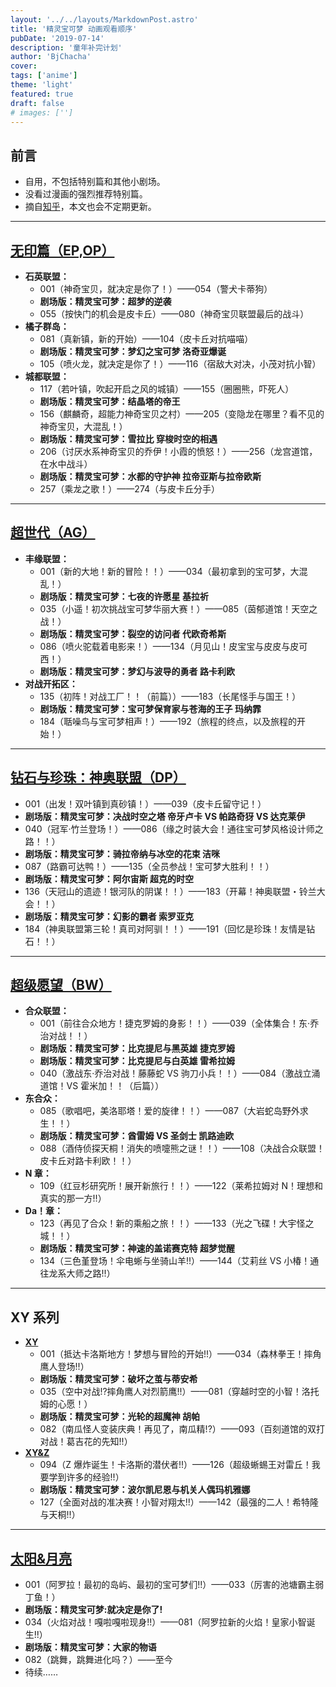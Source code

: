 ```yaml
---
layout: '../../layouts/MarkdownPost.astro'
title: '精灵宝可梦 动画观看顺序'
pubDate: '2019-07-14'
description: '童年补完计划'
author: 'BjChacha'
cover:
tags: ['anime']
theme: 'light'
featured: true
draft: false
# images: ['']
---
```


## 前言

- 自用，不包括特别篇和其他小剧场。
- 没看过漫画的强烈推荐特别篇。
- 摘自[知乎](https://www.zhihu.com/question/40409084)，本文也会不定期更新。

---

## **[无印篇（EP,OP）](https://www.bilibili.com/bangumi/play/ep97641)**

- **石英联盟：**
  - 001（神奇宝贝，就决定是你了！）——054（警犬卡蒂狗）
  - **剧场版：精灵宝可梦：超梦的逆袭**
  - 055（按快门的机会是皮卡丘）——080（神奇宝贝联盟最后的战斗）
- **橘子群岛：**
  - 081（真新镇，新的开始）——104（皮卡丘对抗喵喵）
  - **剧场版：精灵宝可梦：梦幻之宝可梦 洛奇亚爆诞**
  - 105（喷火龙，就决定是你了！）——116（宿敌大对决，小茂对抗小智）
- **城都联盟：**
  - 117（若叶镇，吹起开启之风的城镇）——155（圈圈熊，吓死人）
  - **剧场版：精灵宝可梦：结晶塔的帝王**
  - 156（麒麟奇，超能力神奇宝贝之村）——205（变隐龙在哪里？看不见的神奇宝贝，大混乱！）
  - **剧场版：精灵宝可梦：雪拉比 穿梭时空的相遇**
  - 206（讨厌水系神奇宝贝的乔伊！小霞的愤怒！）——256（龙宫道馆，在水中战斗）
  - **剧场版：精灵宝可梦：水都的守护神 拉帝亚斯与拉帝欧斯**
  - 257（乘龙之歌！）——274（与皮卡丘分手）

---

## **[超世代（AG）](https://www.bilibili.com/bangumi/play/ss6161)**

- **丰缘联盟：**
  - 001（新的大地！新的冒险！！）——034（最初拿到的宝可梦，大混乱！）
  - **剧场版：精灵宝可梦：七夜的许愿星 基拉祈**
  - 035（小遥！初次挑战宝可梦华丽大赛！）——085（茵郁道馆！天空之战！）
  - **剧场版：精灵宝可梦：裂空的访问者 代欧奇希斯**
  - 086（喷火驼载着电影来！）——134（月见山！皮宝宝与皮皮与皮可西！）
  - **剧场版：精灵宝可梦：梦幻与波导的勇者 路卡利欧**
- **对战开拓区：**
  - 135（初阵！对战工厂！！（前篇））——183（长尾怪手与国王！）
  - **剧场版：精灵宝可梦：宝可梦保育家与苍海的王子 玛纳霏**
  - 184（聒噪鸟与宝可梦相声！）——192（旅程的终点，以及旅程的开始！）

---

## **[钻石与珍珠：神奥联盟（DP）](https://www.bilibili.com/bangumi/play/ss6162)**

- 001（出发！双叶镇到真砂镇！）——039（皮卡丘留守记！）
- **剧场版：精灵宝可梦：决战时空之塔 帝牙卢卡 VS 帕路奇犽 VS 达克莱伊**
- 040（冠军·竹兰登场！）——086（缘之时装大会！通往宝可梦风格设计师之路！！）
- **剧场版：精灵宝可梦：骑拉帝纳与冰空的花束 洁咪**
- 087（路霸可达鸭！）——135（全员参战！宝可梦大胜利！！）
- **剧场版：精灵宝可梦：阿尔宙斯 超克的时空**
- 136（天冠山的遗迹！银河队的阴谋！！）——183（开幕！神奥联盟・铃兰大会！！）
- **剧场版：精灵宝可梦：幻影的霸者 索罗亚克**
- 184（神奥联盟第三轮！真司对阿驯！！）——191（回忆是珍珠！友情是钻石！！）

---

## **[超级愿望（BW）](https://www.bilibili.com/bangumi/play/ss6164)**

- **合众联盟：**
  - 001（前往合众地方！捷克罗姆的身影！！）——039（全体集合！东·乔治对战！！）
  - **剧场版：精灵宝可梦：比克提尼与黑英雄 捷克罗姆**
  - **剧场版：精灵宝可梦：比克提尼与白英雄 雷希拉姆**
  - 040（激战东·乔治对战！藤藤蛇 VS 驹刀小兵！！）——084（激战立涌道馆！VS 霍米加！！（后篇））
- **东合众：**
  - 085（歌唱吧，美洛耶塔！爱的旋律！！）——087（大岩蛇岛野外求生！！）
  - **剧场版：精灵宝可梦：酋雷姆 VS 圣剑士 凯路迪欧**
  - 088（酒侍侦探天桐！消失的喷嚏熊之谜！！）——108（决战合众联盟！皮卡丘对路卡利欧！！）
- **N 章：**
  - 109（红豆杉研究所！展开新旅行！！）——122（莱希拉姆对 N！理想和真实的那一方!!）
- **Da！章：**
  - 123（再见了合众！新的乘船之旅！！）——133（光之飞碟！大宇怪之城！！）
  - **剧场版：精灵宝可梦：神速的盖诺赛克特 超梦觉醒**
  - 134（三色堇登场！伞电蜥与坐骑山羊!!）——144（艾莉丝 VS 小椿！通往龙系大师之路!!）

---

## **XY 系列**

- **[XY](https://www.bilibili.com/bangumi/play/ss5762)**
  - 001（抵达卡洛斯地方！梦想与冒险的开始!!）——034（森林拳王！摔角鹰人登场!!）
  - **剧场版：精灵宝可梦：破坏之茧与蒂安希**
  - 035（空中对战!?摔角鹰人对烈箭鹰!!）——081（穿越时空的小智！洛托姆的心愿！）
  - **剧场版：精灵宝可梦：光轮的超魔神 胡帕**
  - 082（南瓜怪人变装庆典！再见了，南瓜精!?）——093（百刻道馆的双打对战！葛吉花的先知!!）
- **[XY&Z](https://www.bilibili.com/bangumi/play/ss5692)**
  - 094（Z 爆炸诞生！卡洛斯的潜伏者!!）——126（超级蜥蜴王对雷丘！我要学到许多的经验!!）
  - **剧场版：精灵宝可梦：波尔凯尼恩与机关人偶玛机雅娜**
  - 127（全面对战的准决赛！小智对翔太!!）——142（最强的二人！希特隆与天桐!!）

---

## **[太阳&月亮](https://www.bilibili.com/bangumi/play/ss5707)**

- 001（阿罗拉！最初的岛屿、最初的宝可梦们!!）——033（厉害的池塘霸主弱丁鱼！）
- **剧场版：精灵宝可梦:就决定是你了!**
- 034（火焰对战！嘎啦嘎啦现身!!）——081（阿罗拉新的火焰！皇家小智诞生!!）
- **剧场版：精灵宝可梦：大家的物语**
- 082（跳舞，跳舞进化吗？）——至今
- 待续……
